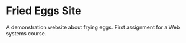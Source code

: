 # Fried Eggs Site

A demonstration website about frying eggs. First assignment for a Web systems course.
